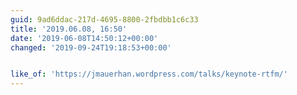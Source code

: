 ```yaml
---
guid: 9ad6ddac-217d-4695-8800-2fbdbb1c6c33
title: '2019.06.08, 16:50'
date: '2019-06-08T14:50:12+00:00'
changed: '2019-09-24T19:18:53+00:00'


like_of: 'https://jmauerhan.wordpress.com/talks/keynote-rtfm/'
---
```


